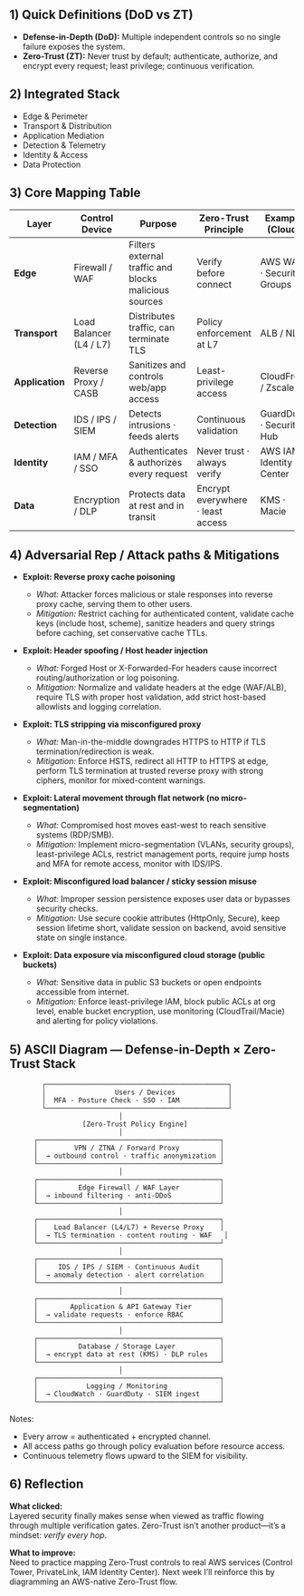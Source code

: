 ## 1) Quick Definitions (DoD vs ZT)
- **Defense-in-Depth (DoD):** Multiple independent controls so no single failure exposes the system.
- **Zero-Trust (ZT):** Never trust by default; authenticate, authorize, and encrypt every request; least privilege; continuous verification.

## 2) Integrated Stack 
- Edge & Perimeter
- Transport & Distribution
- Application Mediation
- Detection & Telemetry
- Identity & Access
- Data Protection

## 3) Core Mapping Table 
| Layer           | Control Device          | Purpose                                               | Zero-Trust Principle              | Example (Cloud)           |
| --------------- | ----------------------- | ----------------------------------------------------- | --------------------------------- | ------------------------- |
| **Edge**        | Firewall / WAF          | Filters external traffic and blocks malicious sources | Verify before connect             | AWS WAF · Security Groups |
| **Transport**   | Load Balancer (L4 / L7) | Distributes traffic, can terminate TLS                | Policy enforcement at L7          | ALB / NLB                 |
| **Application** | Reverse Proxy / CASB    | Sanitizes and controls web/app access                 | Least-privilege access            | CloudFront / Zscaler      |
| **Detection**   | IDS / IPS / SIEM        | Detects intrusions · feeds alerts                     | Continuous validation             | GuardDuty · Security Hub  |
| **Identity**    | IAM / MFA / SSO         | Authenticates & authorizes every request              | Never trust · always verify       | AWS IAM Identity Center   |
| **Data**        | Encryption / DLP        | Protects data at rest and in transit                  | Encrypt everywhere · least access | KMS · Macie               |


## 4) Adversarial Rep / Attack paths & Mitigations

- **Exploit: Reverse proxy cache poisoning**
  - *What:* Attacker forces malicious or stale responses into reverse proxy cache, serving them to other users.
  - *Mitigation:* Restrict caching for authenticated content, validate cache keys (include host, scheme), sanitize headers and query strings before caching, set conservative cache TTLs.

- **Exploit: Header spoofing / Host header injection**
  - *What:* Forged Host or X-Forwarded-For headers cause incorrect routing/authorization or log poisoning.
  - *Mitigation:* Normalize and validate headers at the edge (WAF/ALB), require TLS with proper host validation, add strict host-based allowlists and logging correlation.

- **Exploit: TLS stripping via misconfigured proxy**
  - *What:* Man-in-the-middle downgrades HTTPS to HTTP if TLS termination/redirection is weak.
  - *Mitigation:* Enforce HSTS, redirect all HTTP to HTTPS at edge, perform TLS termination at trusted reverse proxy with strong ciphers, monitor for mixed-content warnings.

- **Exploit: Lateral movement through flat network (no micro-segmentation)**
  - *What:* Compromised host moves east-west to reach sensitive systems (RDP/SMB).
  - *Mitigation:* Implement micro-segmentation (VLANs, security groups), least-privilege ACLs, restrict management ports, require jump hosts and MFA for remote access, monitor with IDS/IPS.

- **Exploit: Misconfigured load balancer / sticky session misuse**
  - *What:* Improper session persistence exposes user data or bypasses security checks.
  - *Mitigation:* Use secure cookie attributes (HttpOnly, Secure), keep session lifetime short, validate session on backend, avoid sensitive state on single instance.

- **Exploit: Data exposure via misconfigured cloud storage (public buckets)**
  - *What:* Sensitive data in public S3 buckets or open endpoints accessible from internet.
  - *Mitigation:* Enforce least-privilege IAM, block public ACLs at org level, enable bucket encryption, use monitoring (CloudTrail/Macie) and alerting for policy violations.


## 5) ASCII Diagram — Defense-in-Depth × Zero-Trust Stack

            ┌─────────────────────────────────────────────┐
            │                 Users / Devices             │
            │  MFA · Posture Check · SSO · IAM            │
            └─────────────────────────────────────────────┘
                               │
                      [Zero-Trust Policy Engine]
                               │
          ┌─────────────────────────────────────────────┐
          │         VPN / ZTNA / Forward Proxy          │
          │  → outbound control · traffic anonymization │
          └─────────────────────────────────────────────┘
                               │
          ┌─────────────────────────────────────────────┐
          │          Edge Firewall / WAF Layer          │
          │  → inbound filtering · anti-DDoS            │
          └─────────────────────────────────────────────┘
                               │
          ┌─────────────────────────────────────────────┐
          │    Load Balancer (L4/L7) + Reverse Proxy    │
          │  → TLS termination · content routing · WAF   │
          └─────────────────────────────────────────────┘
                               │
          ┌─────────────────────────────────────────────┐
          │     IDS / IPS / SIEM · Continuous Audit     │
          │  → anomaly detection · alert correlation    │
          └─────────────────────────────────────────────┘
                               │
          ┌─────────────────────────────────────────────┐
          │        Application & API Gateway Tier       │
          │  → validate requests · enforce RBAC         │
          └─────────────────────────────────────────────┘
                               │
          ┌─────────────────────────────────────────────┐
          │          Database / Storage Layer           │
          │  → encrypt data at rest (KMS) · DLP rules   │
          └─────────────────────────────────────────────┘
                               │
          ┌─────────────────────────────────────────────┐
          │            Logging / Monitoring             │
          │  → CloudWatch · GuardDuty · SIEM ingest     │
          └─────────────────────────────────────────────┘

Notes:
- Every arrow = authenticated + encrypted channel.
- All access paths go through policy evaluation before resource access.
- Continuous telemetry flows upward to the SIEM for visibility.


## 6) Reflection

**What clicked:**  
Layered security finally makes sense when viewed as traffic flowing through multiple verification gates. Zero-Trust isn’t another product—it’s a mindset: *verify every hop*.

**What to improve:**  
Need to practice mapping Zero-Trust controls to real AWS services (Control Tower, PrivateLink, IAM Identity Center). Next week I’ll reinforce this by diagramming an AWS-native Zero-Trust flow.
